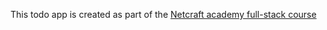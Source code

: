 This todo app is created as part of the [Netcraft academy full-stack course](https://netcraftacademgity.co.il/)